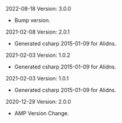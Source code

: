 2022-08-18 Version: 3.0.0
- Bump version.

2021-02-08 Version: 2.0.1
- Generated csharp 2015-01-09 for Alidns.

2021-02-03 Version: 1.0.2
- Generated csharp 2015-01-09 for Alidns.

2021-02-03 Version: 1.0.1
- Generated csharp 2015-01-09 for Alidns.

2020-12-29 Version: 2.0.0
- AMP Version Change.

